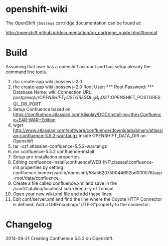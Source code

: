 openshift-wiki
=====================
The OpenShift `jbossews` cartridge documentation can be found at:

http://openshift.github.io/documentation/oo_cartridge_guide.html#tomcat

Build
============================
Assuming that user has a openshift account and has setup already the command line tools.

1. rhc create-app wiki jbossews-2.0
2. rhc create-app wiki jbossews-2.0
   Root User: ***
   Root Password: ***
   Database Name: wiki
Connection URL:
postgresql://$OPENSHIFT_POSTGRESQL_DB_HOST:$OPENSHIFT_POSTGRESQL_DB_PORT
3. Setup Confluence based on https://confluence.atlassian.com/display/DOC/Installing+the+Confluence+EAR-WAR+Edition
  1. wget http://www.atlassian.com/software/confluence/downloads/binary/atlassian-confluence-5.5.2-war.tar.gz inside OPENSHIFT_DATA_DIR on Openshift
  2. tar -xzf atlassian-confluence-5.5.2-war.tar.gz
  3. mv confluence-5.5.2 confluence-install
  4. Setup pre-installation properties
   1. Editing confluence-install\confluence\WEB-INF\classes\confluence-init.properties by setting
confluence.home=/var/lib/openshift/53a5620750044692bd000076/app-root/data/confluence
   2. Create a file called confluence.xml and save in the <tomcat-directory>/conf/Catalina/localhost sub-directory of Tomcat.
   3. Open your new wiki.xml file and add these lines:
<Context path="/wiki" docBase="/var/lib/openshift/53a5620750044692bd000076/app-root/data/confluence-install/confluence" debug="0" reloadable="true"></Context>
   4. Edit conf/server.xml and find the line where the Coyote HTTP Connector is defined. Add a URIEncoding="UTF-8"property to the connector:
<Connector port="8080" URIEncoding="UTF-8"/>

Changelog
============================
2014-06-21 Creating Confluence 5.5.2 on Openshift.